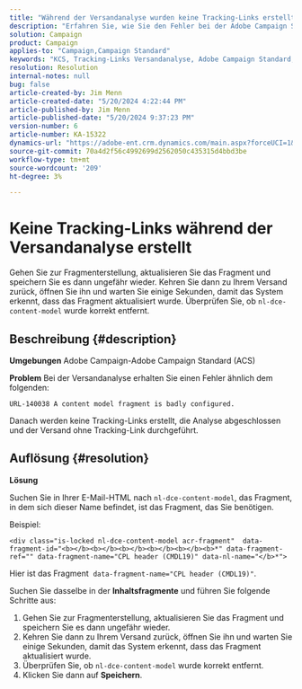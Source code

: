 ```yaml
---
title: "Während der Versandanalyse wurden keine Tracking-Links erstellt"
description: "Erfahren Sie, wie Sie den Fehler bei der Adobe Campaign Standard-Versandanalyse beheben können."
solution: Campaign
product: Campaign
applies-to: "Campaign,Campaign Standard"
keywords: "KCS, Tracking-Links Versandanalyse, Adobe Campaign Standard, Adobe Campaign, Fehler, HTML, Fragment, ACS, AC, Fehlerbehebung"
resolution: Resolution
internal-notes: null
bug: false
article-created-by: Jim Menn
article-created-date: "5/20/2024 4:22:44 PM"
article-published-by: Jim Menn
article-published-date: "5/20/2024 9:37:23 PM"
version-number: 6
article-number: KA-15322
dynamics-url: "https://adobe-ent.crm.dynamics.com/main.aspx?forceUCI=1&pagetype=entityrecord&etn=knowledgearticle&id=3540782f-c516-ef11-9f8a-6045bd006268"
source-git-commit: 70a4d2f56c4992699d2562050c435315d4bbd3be
workflow-type: tm+mt
source-wordcount: '209'
ht-degree: 3%

---
```


# Keine Tracking-Links während der Versandanalyse erstellt


Gehen Sie zur Fragmenterstellung, aktualisieren Sie das Fragment und speichern Sie es dann ungefähr wieder. Kehren Sie dann zu Ihrem Versand zurück, öffnen Sie ihn und warten Sie einige Sekunden, damit das System erkennt, dass das Fragment aktualisiert wurde. Überprüfen Sie, ob `nl-dce-content-model` wurde korrekt entfernt.

## Beschreibung {#description}


<b>Umgebungen</b>
Adobe Campaign-Adobe Campaign Standard (ACS)

<b>Problem</b>
Bei der Versandanalyse erhalten Sie einen Fehler ähnlich dem folgenden:


```
URL-140038 A content model fragment is badly configured.
```


Danach werden keine Tracking-Links erstellt, die Analyse abgeschlossen und der Versand ohne Tracking-Link durchgeführt.


## Auflösung {#resolution}


<b>Lösung</b>

Suchen Sie in Ihrer E-Mail-HTML nach `nl-dce-content-model`, das Fragment, in dem sich dieser Name befindet, ist das Fragment, das Sie benötigen.

Beispiel:


```
<div class="is-locked nl-dce-content-model acr-fragment"  data-fragment-id="<b></b><b></b><b></b><b></b><b></b><b>*" data-fragment-ref="" data-fragment-name="CPL header (CMDL19)" data-nl-name="</b>*">
```


Hier ist das Fragment  `data-fragment-name="CPL header (CMDL19)"`.

Suchen Sie dasselbe in der <b>Inhaltsfragmente</b> und führen Sie folgende Schritte aus:

1. Gehen Sie zur Fragmenterstellung, aktualisieren Sie das Fragment und speichern Sie es dann ungefähr wieder.
2. Kehren Sie dann zu Ihrem Versand zurück, öffnen Sie ihn und warten Sie einige Sekunden, damit das System erkennt, dass das Fragment aktualisiert wurde.
3. Überprüfen Sie, ob `nl-dce-content-model` wurde korrekt entfernt.
4. Klicken Sie dann auf <b>Speichern</b>.

